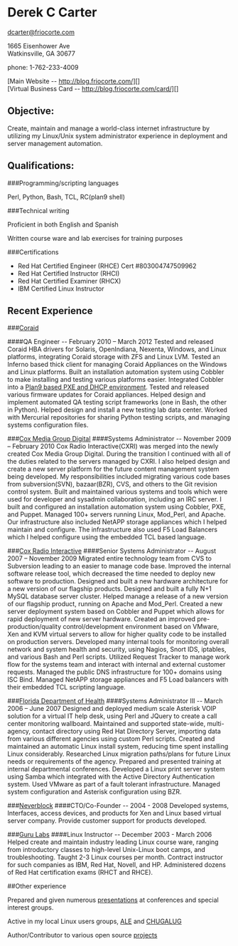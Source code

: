 # Derek C Carter
dcarter@friocorte.com  

1665 Eisenhower Ave  
Watkinsville, GA  30677  

phone: 1-762-233-4009  

[Main Website -- http://blog.friocorte.com/][]  
[Virtual Business Card -- http://blog.friocorte.com/card/][]  

## Objective:

Create, maintain and manage a world-class internet infrastructure by utilizing my Linux/Unix system administrator experience in deployment and server management automation.

## Qualifications:

###Programming/scripting languages

Perl,  Python,  Bash,  TCL,  RC(plan9 shell)  

###Technical writing

Proficient in both English and Spanish

Written course ware and lab exercises for training purposes

###Certifications
* Red Hat Certified Engineer (RHCE) Cert #803004747509962
* Red Hat Certified Instructor (RHCI)
* Red Hat Certified Examiner (RHCX)
* IBM Certified Linux Instructor

## Recent Experience

###[Coraid][]

####QA Engineer -- February 2010 – March 2012
Tested and released Coraid HBA drivers for Solaris, OpenIndiana, Nexenta, Windows, and Linux platforms, integrating Coraid storage with ZFS and Linux LVM. Tested an Inferno based thick client for managing Coraid Appliances on the Windows and Linux platforms. Built an installation automation system using Cobbler to make installing and testing various platforms easier. Integrated Cobbler into a [Plan9 based PXE and DHCP environment][]. Tested and released various firmware updates for Coraid appliances. Helped design and implement automated QA testing script frameworks (one in Bash, the other in Python). Helped design and install a new testing lab data center. Worked with Mercurial repositories for sharing Python testing scripts, and managing systems configuration files.

###[Cox Media Group Digital][]
####Systems Administrator -- November 2009 – February 2010
Cox Radio Interactive(CXRI) was merged into the newly created Cox Media Group Digital. During the transition I continued with all of the duties related to the servers managed by CXRI. I also helped design and create a new server platform for the future content management system being developed. My responsibilities included migrating various code bases from subversion(SVN), bazaar(BZR), CVS, and others to the Git revision control system. Built and maintained various systems and tools which were used for developer and sysadmin collaboration, including an IRC server. I built and configured an installation automation system using Cobbler, PXE, and Puppet. Managed 100+ servers running Linux, Mod_Perl, and Apache. Our infrastructure also included NetAPP storage appliances which I helped maintain and configure. The infrastructure also used F5 Load Balancers which I helped configure using the embedded TCL based language.

###[Cox Radio Interactive][]
####Senior Systems Administrator -- August 2007 – November 2009
Migrated entire technology team from CVS to Subversion leading to an easier to manage code base. Improved the internal software release tool, which decreased the time needed to deploy new software to production. Designed and built a new hardware architecture for a new version of our flagship products. Designed and built a fully N+1 MySQL database server cluster. Helped manage a release of a new version of our flagship product, running on Apache and Mod_Perl. Created a new server deployment system based on Cobbler and Puppet which allows for rapid deployment of new server hardware. Created an improved pre-production/quality control/development environment based on VMware, Xen and KVM virtual servers to allow for higher quality code to be installed on production servers. Developed many internal tools for monitoring overall network and system health and security, using Nagios, Snort IDS, iptables, and various Bash and Perl scripts. Utilized Request Tracker to manage work flow for the systems team and interact with internal and external customer requests. Managed the public DNS infrastructure for 100+ domains using ISC Bind. Managed NetAPP storage appliances and F5 Load balancers with their embedded TCL scripting language.

###[Florida Department of Health][]
####Systems Administrator III -- March 2006 – June 2007
Designed and deployed medium scale Asterisk VOIP solution for a virtual IT help desk, using Perl and JQuery to create a call center monitoring wallboard. Maintained and supported state-wide, multi-agency, contact directory using Red Hat Directory Server, importing data from various different agencies using custom Perl scripts. Created and maintained an automatic Linux install system, reducing time spent installing Linux considerably. Researched Linux migration paths/plans for future Linux needs or requirements of the agency. Prepared and presented training at internal departmental conferences. Developed a Linux print server system using Samba which integrated with the Active Directory Authentication system. Used VMware as part of a fault tolerant infrastructure. Managed system configuration and Asterisk configuration using BZR.

###[Neverblock][]
####CTO/Co-Founder -- 2004 - 2008
Developed systems, Interfaces, access devices, and products for Xen and Linux based virtual server company. Provide customer support for products developed.

###[Guru Labs][]
####Linux Instructor -- December 2003 - March 2006
Helped create and maintain industry leading Linux course ware, ranging from introductory classes to high-level Unix-Linux boot camps, and troubleshooting. Taught 2-3 Linux courses per month. Contract instructor for such companies as IBM, Red Hat, Novell, and HP. Administered dozens of Red Hat certification exams (RHCT and RHCE).

##Other experience

Prepared and given numerous [presentations][] at conferences and special interest groups.

Active in my local Linux users groups, [ALE][] and [CHUGALUG][]

Author/Contributor to various open source [projects][]

  [Coraid]: http://www.coraid.com/
  [Cox Media Group Digital]: http://cmgdigital.com/
  [Cox Radio Interactive]: http://cxri.net/
  [Florida Department of Health]: http://www.doh.state.fl.us/
  [Neverblock]: http://neverblock.com/
  [Guru Labs]: http://www.gurulabs.com/
  [Virtual Business Card -- http://blog.friocorte.com/card/]: http://blog.friocorte.com/card/
  [Main Website -- http://blog.friocorte.com/]: http://blog.friocorte.com/
  [presentations]: http://blog.friocorte.com/presentation/
  [projects]: http://github.com/goozbach/
  [CHUGALUG]: http://chugalug.uga.edu/
  [ALE]: http://ale.org/
  [Plan9 based PXE and DHCP environment]: http://blog.friocorte.com/2011/05/chain-loading-pxe-servers.html
